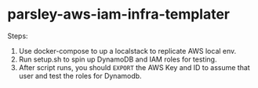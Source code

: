 # parsley-aws-iam-infra-templater

Steps:
1. Use docker-compose to up a localstack to replicate AWS local env.
2. Run setup.sh to spin up DynamoDB and IAM roles for testing.
3. After script runs, you should `EXPORT` the AWS Key and ID to assume that user and test the roles for Dynamodb.